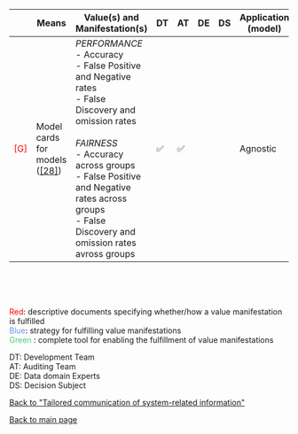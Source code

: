|       | Means  | Value(s) and Manifestation(s)| DT|AT | DE | DS | Application (model) | Approach | Visual elements | Additional details
| ----------- |  --------------------------- | ---------------  |------------------------------|-------------| ----------------------|----------------------|----------------------------|--------------------|------------------------|--------------------------------- |
<span style="color:red">[G]</span> | Model cards for models ([[28]](../references.md#mitchell2019)) | *PERFORMANCE* <br> - Accuracy <br> - False Positive and Negative rates<br> - False Discovery and omission rates <br><br> *FAIRNESS*<br> - Accuracy across groups <br> - False Positive and Negative rates across groups<br> - False Discovery and omission rates avross groups | ✅| ✅| | | Agnostic| | -  Confidence bars <br> - Bar charts | 


<br>
<br>
<br>

<span style="color:red">Red</span>: descriptive documents specifying whether/how a value manifestation is fulfilled<br>
<span style="color:#6495ED">Blue</span>: strategy for fulfilling value manifestations<br>
<span style="color:#50C878">Green</span> : complete tool for enabling the fulfillment of value manifestations <br>

DT: Development Team <br>
AT: Auditing Team <br>
DE: Data domain Experts <br>
DS: Decision Subject<br>

[Back to "Tailored communication of system-related information"](../Table3A.md)

[Back to main page](../index.md)